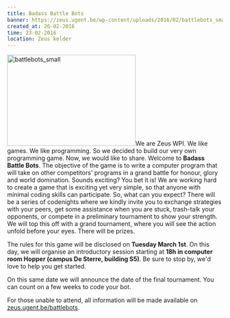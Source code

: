 ```yaml
---
title: Badass Battle Bots
banner: https://zeus.ugent.be/wp-content/uploads/2016/02/battlebots_small-300x212.jpg
created_at: 26-02-2016
time: 23-02-2016
location: Zeus kelder
---
```


<a href="http://zeus.ugent.be/2016/02/26/badass-battle-bots/battlebots_small/" rel="attachment wp-att-2448"><img src="https://zeus.ugent.be/wp-content/uploads/2016/02/battlebots_small-300x212.jpg" alt="battlebots_small" width="300" height="212" class="alignright size-medium wp-image-2448" /></a>We are Zeus WPI. We like games. We like programming. So we decided to build our very own programming game. Now, we would like to share. Welcome to <strong>Badass Battle Bots</strong>.
The objective of the game is to write a computer program that will take on other competitors' programs in a grand battle for honour, glory and world domination. Sounds exciting? You bet it is!
We are working hard to create a game that is exciting yet very simple, so that anyone with minimal coding skills can participate.
So, what can you expect? There will be a series of codenights where we kindly invite you to exchange strategies with your peers, get some assistance when you are stuck, trash-talk your opponents, or compete in a preliminary tournament to show your strength. We will top this off with a grand tournament, where you will see the action unfold before your eyes. There will be prizes.

The rules for this game will be disclosed on <strong>Tuesday March 1st</strong>. On this day, we will organise an introductory session starting at <strong>18h in computer room Hopper (campus De Sterre, building S5)</strong>. Be sure to stop by, we'd love to help you get started.

On this same date we will announce the date of the final tournament. You can count on a few weeks to code your bot.

For those unable to attend, all information will be made available on <a href="https://zeus.ugent.be/battlebots" target="_blank">zeus.ugent.be/battlebots</a>.